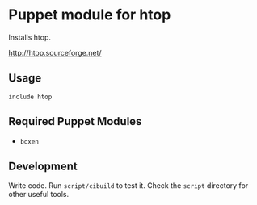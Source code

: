 # Puppet module for htop

Installs htop.

http://htop.sourceforge.net/

## Usage

```puppet
include htop
```

## Required Puppet Modules

* `boxen`

## Development

Write code. Run `script/cibuild` to test it. Check the `script`
directory for other useful tools.
